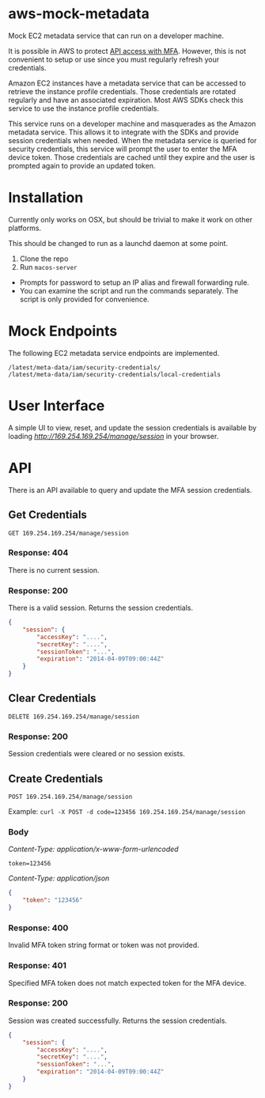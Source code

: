 aws-mock-metadata
=================

Mock EC2 metadata service that can run on a developer machine.

It is possible in AWS to protect [API access with
MFA](http://docs.aws.amazon.com/IAM/latest/UserGuide/MFAProtectedAPI.html).
However, this is not convenient to setup or use since you must regularly refresh
your credentials.

Amazon EC2 instances have a metadata service that can be accessed to
retrieve the instance profile credentials. Those credentials are
rotated regularly and have an associated expiration. Most AWS SDKs
check this service to use the instance profile credentials.

This service runs on a developer machine and masquerades as the
Amazon metadata service. This allows it to integrate with the SDKs
and provide session credentials when needed. When the metadata
service is queried for security credentials, this service will prompt
the user to enter the MFA device token. Those credentials are cached
until they expire and the user is prompted again to provide an updated
token.

# Installation

Currently only works on OSX, but should be trivial to make it work on
other platforms.

This should be changed to run as a launchd daemon at some point.

1. Clone the repo
2. Run `macos-server`
  * Prompts for password to setup an IP alias and firewall forwarding rule.
  * You can examine the script and run the commands separately. The
    script is only provided for convenience.

# Mock Endpoints

The following EC2 metadata service endpoints are implemented.

```
/latest/meta-data/iam/security-credentials/
/latest/meta-data/iam/security-credentials/local-credentials
```

# User Interface

A simple UI to view, reset, and update the session credentials is
available by loading *http://169.254.169.254/manage/session* in your
browser.

# API

There is an API available to query and update the MFA session
credentials.

## Get Credentials

`GET 169.254.169.254/manage/session`

### Response: 404

There is no current session.

### Response: 200

There is a valid session. Returns the session credentials.

```json
{
    "session": {
        "accessKey": "....",
        "secretKey": "....",
        "sessionToken": "...",
        "expiration": "2014-04-09T09:00:44Z"
    }
}
```

## Clear Credentials

`DELETE 169.254.169.254/manage/session`

### Response: 200

Session credentials were cleared or no session exists.

## Create Credentials

`POST 169.254.169.254/manage/session`

Example: `curl -X POST -d code=123456 169.254.169.254/manage/session`

### Body

*Content-Type: application/x-www-form-urlencoded*

```
token=123456
```

*Content-Type: application/json*

```json
{
    "token": "123456"
}
```

### Response: 400

Invalid MFA token string format or token was not provided.

### Response: 401

Specified MFA token does not match expected token for the MFA device.

### Response: 200

Session was created successfully. Returns the session credentials.

```json
{
    "session": {
        "accessKey": "....",
        "secretKey": "....",
        "sessionToken": "...",
        "expiration": "2014-04-09T09:00:44Z"
    }
}
```
